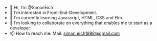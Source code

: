 - 👋 Hi, I’m @SimonEich
- 👀 I’m interested in Front-End-Development.
- 🌱 I’m currently learning Javascript, HTML, CSS and Elm.
- 💞️ I’m looking to collaborate on everything that enables me to start as a developer.
- 📫 How to reach me: Mail: simon.eich1998@gmail.com

<!---
SimonEich/SimonEich is a ✨ special ✨ repository because its `README.md` (this file) appears on your GitHub profile.
You can click the Preview link to take a look at your changes.
--->
